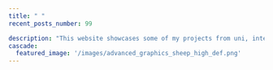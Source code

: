 ```yaml
---
title: " "
recent_posts_number: 99

description: "This website showcases some of my projects from uni, internships or my spare time."
cascade:
  featured_image: '/images/advanced_graphics_sheep_high_def.png'
---
```

